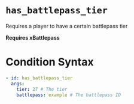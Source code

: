 # `has_battlepass_tier`

Requires a player to have a certain battlepass tier

**Requires xBattlepass**
# Condition Syntax
```yaml
- id: has_battlepass_tier
  args:
    tier: 27 # The tier
    battlepass: example # The battlepass ID
```
